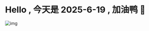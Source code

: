 
# Hello , 今天是 2025-6-19 , 加油鸭 🤭

![img](https://v1.jinrishici.com/all.svg?font-size=18&spacing=4)

